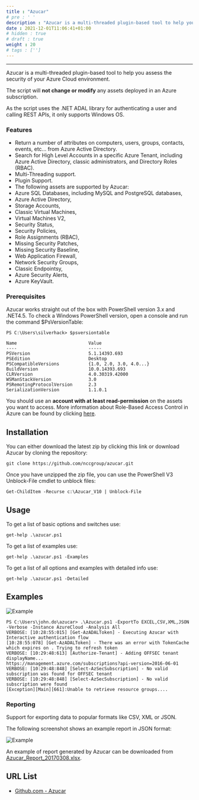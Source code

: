 ```yaml
---
title : "Azucar"
# pre : ' '
description : "Azucar is a multi-threaded plugin-based tool to help you assess the security of your Azure Cloud environment."
date : 2021-12-01T11:06:41+01:00
# hidden : true
# draft : true
weight : 20
# tags : ['']
---
```


---

Azucar is a multi-threaded plugin-based tool to help you assess the security of your Azure Cloud environment.

The script will **not change or modify** any assets deployed in an Azure subscription.

As the script uses the .NET ADAL library for authenticating a user and calling REST APIs, it only supports Windows OS.

### Features

- Return a number of attributes on computers, users, groups, contacts, events, etc... from Azure Active Directory.
- Search for High Level Accounts in a specific Azure Tenant, including Azure Active Directory, classic administrators, and Directory Roles (RBAC).
- Multi-Threading support.
- Plugin Support.
- The following assets are supported by Azucar:
- Azure SQL Databases, including MySQL and PostgreSQL databases,
- Azure Active Directory,
- Storage Accounts,
- Classic Virtual Machines,
- Virtual Machines V2,
- Security Status,
- Security Policies,
- Role Assignments (RBAC),
- Missing Security Patches,
- Missing Security Baseline,
- Web Application Firewall,
- Network Security Groups,
- Classic Endpointsy,
- Azure Security Alerts,
- Azure KeyVault.

### Prerequisites

Azucar works straight out of the box with PowerShell version 3.x and .NET4.5. To check a Windows PowerShell version, open a console and run the command $PsVersionTable:

```plain
PS C:\Users\silverhack> $psversiontable

Name                           Value
----                           -----
PSVersion                      5.1.14393.693
PSEdition                      Desktop
PSCompatibleVersions           {1.0, 2.0, 3.0, 4.0...}
BuildVersion                   10.0.14393.693
CLRVersion                     4.0.30319.42000
WSManStackVersion              3.0
PSRemotingProtocolVersion      2.3
SerializationVersion           1.1.0.1
```

You should use an **account with at least read-permission** on the assets you want to access. More information about Role-Based Access Control in Azure can be found by clicking [here](https://docs.microsoft.com/en-us/azure/role-based-access-control/role-assignments-portal).

## Installation

You can either download the latest zip by clicking this link or download Azucar by cloning the repository:

```plain
git clone https://github.com/nccgroup/azucar.git
```

Once you have unzipped the zip file, you can use the PowerShell V3 Unblock-File cmdlet to unblock files:

```plain
Get-ChildItem -Recurse c:\Azucar_V10 | Unblock-File
```

## Usage

To get a list of basic options and switches use:

```plain
get-help .\azucar.ps1
```

To get a list of examples use:

```plain
get-help .\azucar.ps1 -Examples
```

To get a list of all options and examples with detailed info use:

```plain
get-help .\azucar.ps1 -Detailed
```

## Examples

![Example](images/example1.png)

```plain
PS C:\Users\john.do\azucar> .\Azucar.ps1 -ExportTo EXCEL,CSV,XML,JSON -Verbose -Instance AzureCloud -Analysis All
VERBOSE: [10:28:55:015] [Get-AzADALToken] - Executing Azucar with Interactive authentication flow
[10:28:55:078] [Get-AzADALToken] - There was an error with TokenCache which expires on . Trying to refresh token
VERBOSE: [10:29:48:613] [Authorize-Tenant] - Adding OFFSEC tenant displayName...
https://management.azure.com/subscriptions?api-version=2016-06-01
VERBOSE: [10:29:48:848] [Select-AzSecSubscription] - No valid subscription was found for OFFSEC tenant
VERBOSE: [10:29:48:848] [Select-AzSecSubscription] - No valid subscription were found
[Exception][Main][661]:Unable to retrieve resource groups....
```

### Reporting

Support for exporting data to popular formats like CSV, XML or JSON.

The following screenshot shows an example report in JSON format:

![Example](images/example2.png)

An example of report generated by Azucar can be downloaded from [Azucar_Report_20170308.xlsx](https://github.com/nccgroup/azucar/files/1915480/Azucar_Report_20170308.xlsx).

## URL List

- [Github.com - Azucar](https://github.com/nccgroup/azucar)
